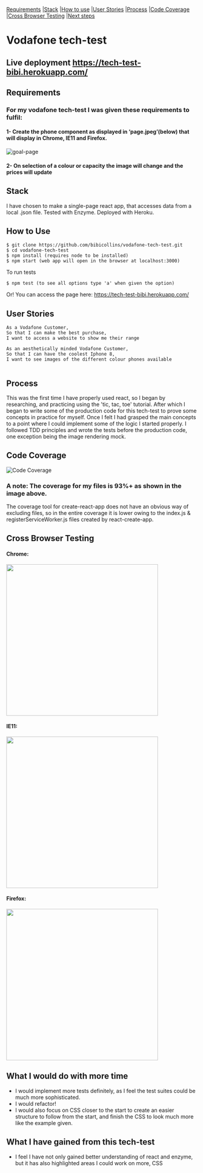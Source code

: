 [Requirements](#requirements) |[Stack](#stack) |[How to use](#How) |[User Stories](#User) |[Process](#process) |[Code Coverage](#coverage) |[Cross Browser Testing](#cross) |[Next steps](#after)
# Vodafone tech-test
## Live deployment https://tech-test-bibi.herokuapp.com/
## Requirements
### For my vodafone tech-test I was given these requirements to fulfil:

#### 1- Create the phone component as displayed in ‘page.jpeg’(below) that will display in Chrome, IE11 and Firefox.
![goal-page](https://imgur.com/mAczVXI.png)
#### 2- On selection of a colour or capacity the image will change and the prices will update
## Stack
I have chosen to make a single-page react app, that accesses data from a local .json file.
Tested with Enzyme.
Deployed with Heroku.
## <a name="How"></a>How to Use
```
$ git clone https://github.com/bibicollins/vodafone-tech-test.git
$ cd vodafone-tech-test
$ npm install (requires node to be installed)
$ npm start (web app will open in the browser at localhost:3000)
```
To run tests
```
$ npm test (to see all options type 'a' when given the option)
```
Or! You can access the page here: https://tech-test-bibi.herokuapp.com/
## <a name="User"></a>User Stories 
```
As a Vodafone Customer, 
So that I can make the best purchase, 
I want to access a website to show me their range 

As an aesthetically minded Vodafone Customer, 
So that I can have the coolest Iphone 8, 
I want to see images of the different colour phones available


```
## Process
This was the first time I have properly used react, so I began by researching, and practicing using the 'tic, tac, toe' tutorial. After which I began to write some of the production code for this tech-test to prove some concepts in practice for myself. Once I felt I had grasped the main concepts to a point where I could implement some of the logic I started properly. I followed TDD principles and wrote the tests before the production code, one exception being the image rendering mock.

## <a name="coverage"></a>Code Coverage
![Code Coverage](https://imgur.com/UIwJw9w.png)
### A note: The coverage for my files is 93%+ as shown in the image above. 
The coverage tool for create-react-app does not have an obvious way of excluding files, so in the entire coverage it is lower owing to the index.js & registerServiceWorker.js files created by react-create-app. 

## <a name="cross"></a>Cross Browser Testing
<h4> Chrome: </h4>
<img src="https://imgur.com/5sUZ9NM.png" width="400">
<h4> IE11: </h4>
<img src="https://imgur.com/GDwPxSf.png" width="400">
<h4> Firefox: </h4>
<img src="https://imgur.com/DsxbjNc.png" width="400"> 

## <a name="after"></a>What I would do with more time
- I would implement more tests definitely, as I feel the test suites could be much more sophisticated.
- I would refactor!
- I would also focus on CSS closer to the start to create an easier structure to follow from the start, and finish the CSS to look much more like the example given.

## What I have gained from this tech-test
- I feel I have not only gained better understanding of react and enzyme, but it has also highlighted areas I could work on more, CSS

